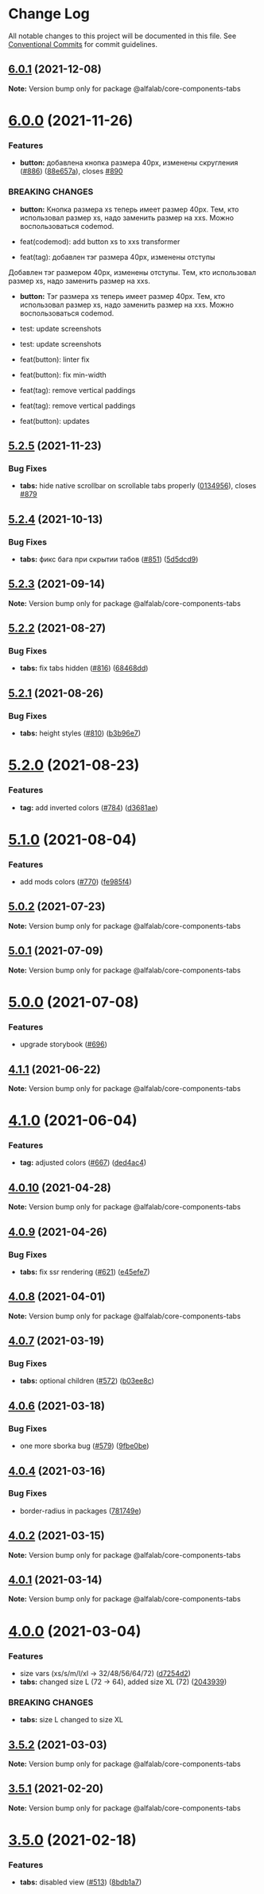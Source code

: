 # Change Log

All notable changes to this project will be documented in this file.
See [Conventional Commits](https://conventionalcommits.org) for commit guidelines.

## [6.0.1](https://github.com/alfa-laboratory/core-components/compare/@alfalab/core-components-tabs@6.0.0...@alfalab/core-components-tabs@6.0.1) (2021-12-08)

**Note:** Version bump only for package @alfalab/core-components-tabs





# [6.0.0](https://github.com/alfa-laboratory/core-components/compare/@alfalab/core-components-tabs@5.2.5...@alfalab/core-components-tabs@6.0.0) (2021-11-26)


### Features

* **button:** добавлена кнопка размера 40px, изменены скругления ([#886](https://github.com/alfa-laboratory/core-components/issues/886)) ([88e657a](https://github.com/alfa-laboratory/core-components/commit/88e657a9f0f68b8b58f6e9437053954ee984f83c)), closes [#890](https://github.com/alfa-laboratory/core-components/issues/890)


### BREAKING CHANGES

* **button:** Кнопка размера xs теперь имеет размер 40px. Тем, кто использовал размер xs, надо
заменить размер  на xxs. Можно воспользоваться codemod.

* feat(codemod): add button xs to xxs transformer

* feat(tag): добавлен тэг размера 40px, изменены отступы

Добавлен тэг размером 40px, изменены отступы. Тем, кто использовал размер xs, надо заменить размер
на xxs.
* **button:** Тэг размера xs теперь имеет размер 40px. Тем, кто использовал размер xs, надо
заменить размер на xxs. Можно воспользоваться codemod.

* test: update screenshots

* test: update screenshots

* feat(button): linter fix

* feat(button): fix min-width

* feat(tag): remove vertical paddings

* feat(tag): remove vertical paddings

* feat(button): updates





## [5.2.5](https://github.com/alfa-laboratory/core-components/compare/@alfalab/core-components-tabs@5.2.4...@alfalab/core-components-tabs@5.2.5) (2021-11-23)


### Bug Fixes

* **tabs:** hide native scrollbar on scrollable tabs properly ([0134956](https://github.com/alfa-laboratory/core-components/commit/0134956f2af01720500f7ad06caeeb4569e74d50)), closes [#879](https://github.com/alfa-laboratory/core-components/issues/879)





## [5.2.4](https://github.com/alfa-laboratory/core-components/compare/@alfalab/core-components-tabs@5.2.3...@alfalab/core-components-tabs@5.2.4) (2021-10-13)


### Bug Fixes

* **tabs:** фикс бага при скрытии табов ([#851](https://github.com/alfa-laboratory/core-components/issues/851)) ([5d5dcd9](https://github.com/alfa-laboratory/core-components/commit/5d5dcd966fface279921bea5610e9b3af3f2117b))





## [5.2.3](https://github.com/alfa-laboratory/core-components/compare/@alfalab/core-components-tabs@5.2.2...@alfalab/core-components-tabs@5.2.3) (2021-09-14)

**Note:** Version bump only for package @alfalab/core-components-tabs





## [5.2.2](https://github.com/alfa-laboratory/core-components/compare/@alfalab/core-components-tabs@5.2.1...@alfalab/core-components-tabs@5.2.2) (2021-08-27)


### Bug Fixes

* **tabs:** fix tabs hidden ([#816](https://github.com/alfa-laboratory/core-components/issues/816)) ([68468dd](https://github.com/alfa-laboratory/core-components/commit/68468dd6e74a465f2d4bcde87d7852bcaf934783))





## [5.2.1](https://github.com/alfa-laboratory/core-components/compare/@alfalab/core-components-tabs@5.2.0...@alfalab/core-components-tabs@5.2.1) (2021-08-26)


### Bug Fixes

* **tabs:** height styles ([#810](https://github.com/alfa-laboratory/core-components/issues/810)) ([b3b96e7](https://github.com/alfa-laboratory/core-components/commit/b3b96e7efb4771c0009c29e851ce1d69f4c61ff4))





# [5.2.0](https://github.com/alfa-laboratory/core-components/compare/@alfalab/core-components-tabs@5.1.0...@alfalab/core-components-tabs@5.2.0) (2021-08-23)


### Features

* **tag:** add inverted colors ([#784](https://github.com/alfa-laboratory/core-components/issues/784)) ([d3681ae](https://github.com/alfa-laboratory/core-components/commit/d3681aeefe02e5f481d066013911a1877a165bb2))





# [5.1.0](https://github.com/alfa-laboratory/core-components/compare/@alfalab/core-components-tabs@5.0.2...@alfalab/core-components-tabs@5.1.0) (2021-08-04)


### Features

* add mods colors ([#770](https://github.com/alfa-laboratory/core-components/issues/770)) ([fe985f4](https://github.com/alfa-laboratory/core-components/commit/fe985f467b4d47a5152e168d2ab3846872d1a574))





## [5.0.2](https://github.com/alfa-laboratory/core-components/compare/@alfalab/core-components-tabs@5.0.1...@alfalab/core-components-tabs@5.0.2) (2021-07-23)

**Note:** Version bump only for package @alfalab/core-components-tabs





## [5.0.1](https://github.com/alfa-laboratory/core-components/compare/@alfalab/core-components-tabs@5.0.0...@alfalab/core-components-tabs@5.0.1) (2021-07-09)

**Note:** Version bump only for package @alfalab/core-components-tabs





# [5.0.0](https://github.com/alfa-laboratory/core-components/compare/@alfalab/core-components-tabs@4.1.1...@alfalab/core-components-tabs@5.0.0) (2021-07-08)


### Features

* upgrade storybook ([#696](https://github.com/alfa-laboratory/core-components/issues/696))

## [4.1.1](https://github.com/alfa-laboratory/core-components/compare/@alfalab/core-components-tabs@4.1.0...@alfalab/core-components-tabs@4.1.1) (2021-06-22)

**Note:** Version bump only for package @alfalab/core-components-tabs





# [4.1.0](https://github.com/alfa-laboratory/core-components/compare/@alfalab/core-components-tabs@4.0.10...@alfalab/core-components-tabs@4.1.0) (2021-06-04)


### Features

* **tag:** adjusted colors ([#667](https://github.com/alfa-laboratory/core-components/issues/667)) ([ded4ac4](https://github.com/alfa-laboratory/core-components/commit/ded4ac4a4e02ee8ec4efdc6d990455caa3ab94bb))





## [4.0.10](https://github.com/alfa-laboratory/core-components/compare/@alfalab/core-components-tabs@4.0.9...@alfalab/core-components-tabs@4.0.10) (2021-04-28)

**Note:** Version bump only for package @alfalab/core-components-tabs





## [4.0.9](https://github.com/alfa-laboratory/core-components/compare/@alfalab/core-components-tabs@4.0.8...@alfalab/core-components-tabs@4.0.9) (2021-04-26)


### Bug Fixes

* **tabs:** fix ssr rendering ([#621](https://github.com/alfa-laboratory/core-components/issues/621)) ([e45efe7](https://github.com/alfa-laboratory/core-components/commit/e45efe78ff2583b92393e9c271f07fe3718b9d40))





## [4.0.8](https://github.com/alfa-laboratory/core-components/compare/@alfalab/core-components-tabs@4.0.7...@alfalab/core-components-tabs@4.0.8) (2021-04-01)

**Note:** Version bump only for package @alfalab/core-components-tabs





## [4.0.7](https://github.com/alfa-laboratory/core-components/compare/@alfalab/core-components-tabs@4.0.6...@alfalab/core-components-tabs@4.0.7) (2021-03-19)


### Bug Fixes

* **tabs:** optional children ([#572](https://github.com/alfa-laboratory/core-components/issues/572)) ([b03ee8c](https://github.com/alfa-laboratory/core-components/commit/b03ee8ca7f37e9c5b8a46d4a04123792cdc1bfa6))





## [4.0.6](https://github.com/alfa-laboratory/core-components/compare/@alfalab/core-components-tabs@4.0.4...@alfalab/core-components-tabs@4.0.6) (2021-03-18)


### Bug Fixes

* one more sborka bug ([#579](https://github.com/alfa-laboratory/core-components/issues/579)) ([9fbe0be](https://github.com/alfa-laboratory/core-components/commit/9fbe0beca56ec5971de78b3f6cda25305b260efc))





## [4.0.4](https://github.com/alfa-laboratory/core-components/compare/@alfalab/core-components-tabs@4.0.2...@alfalab/core-components-tabs@4.0.4) (2021-03-16)


### Bug Fixes

* border-radius in packages ([781749e](https://github.com/alfa-laboratory/core-components/commit/781749ef38aefd5a6707ac56d2e297dce9f3e073))





## [4.0.2](https://github.com/alfa-laboratory/core-components/compare/@alfalab/core-components-tabs@4.0.1...@alfalab/core-components-tabs@4.0.2) (2021-03-15)

**Note:** Version bump only for package @alfalab/core-components-tabs





## [4.0.1](https://github.com/alfa-laboratory/core-components/compare/@alfalab/core-components-tabs@4.0.0...@alfalab/core-components-tabs@4.0.1) (2021-03-14)

**Note:** Version bump only for package @alfalab/core-components-tabs





# [4.0.0](https://github.com/alfa-laboratory/core-components/compare/@alfalab/core-components-tabs@3.5.2...@alfalab/core-components-tabs@4.0.0) (2021-03-04)


### Features

* size vars (xs/s/m/l/xl → 32/48/56/64/72) ([d7254d2](https://github.com/alfa-laboratory/core-components/commit/d7254d2963106663e8f04b84bc747b38e4f57632))
* **tabs:** changed size L (72 → 64), added size XL (72) ([2043939](https://github.com/alfa-laboratory/core-components/commit/2043939c5ecdb03c9b84379a3cce21c6f6047530))


### BREAKING CHANGES

* **tabs:** size L changed to size XL





## [3.5.2](https://github.com/alfa-laboratory/core-components/compare/@alfalab/core-components-tabs@3.5.1...@alfalab/core-components-tabs@3.5.2) (2021-03-03)

**Note:** Version bump only for package @alfalab/core-components-tabs





## [3.5.1](https://github.com/alfa-laboratory/core-components/compare/@alfalab/core-components-tabs@3.5.0...@alfalab/core-components-tabs@3.5.1) (2021-02-20)

**Note:** Version bump only for package @alfalab/core-components-tabs





# [3.5.0](https://github.com/alfa-laboratory/core-components/compare/@alfalab/core-components-tabs@3.4.2...@alfalab/core-components-tabs@3.5.0) (2021-02-18)


### Features

* **tabs:** disabled view ([#513](https://github.com/alfa-laboratory/core-components/issues/513)) ([8bdb1a7](https://github.com/alfa-laboratory/core-components/commit/8bdb1a789f720c6ccd98ebed3f0ae3c84dbbf52e))
